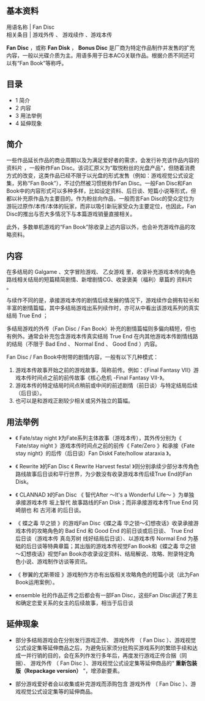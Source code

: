 **基本资料**  
---  
用语名称  |  Fan Disc   
相关条目  |  游戏外传  、  游戏续作  、游戏本传   
  
**Fan Disc** ，或称 **Fan Disk** ， **Bonus Disc**
是厂商为特定作品制作并发售的扩充内容，一般以光碟介质为主。用语多用于日本ACG关联作品。根据介质不同还可以有“Fan Book”等称呼。

##  目录

  * 1  简介 
  * 2  内容 
  * 3  用法举例 
  * 4  延伸现象 

##  简介

一些作品延长作品的商业周期以及为满足爱好者的需求，会发行补充该作品内容的  资料片  ，一般称作Fan
Disc。该词汇原义为“取悦粉丝的光盘产品”，但随着消费方式的改变，这类作品已经不限于以光盘的形式发售（例如：游戏视觉公式设定集，另称“Fan
Book”），不过仍然被习惯统称作Fan Disc。一般Fan Disc和Fan
Book中的内容形式可以多种多样，比如设定资料、后日谈、短篇小说等形式，但都以补充原作品为主要目的。作为粉丝向作品，一般而言Fan
Disc的受众定位为游玩过原作/本传/本体的玩家，而非以吸引新玩家受众为主要定位，也因此，Fan Disc的推出与否大多情况下与本篇游戏销量直接相关。

此外，多数单机游戏的“Fan Book”除收录上述内容以外，也会补充游戏作品的攻略资料。

##  内容

在多结局的  Galgame  、文字冒险游戏、  乙女游戏  里，收录补充游戏本传的角色路线相关结局的短篇精简剧情、新增剧情CG、收录褒美（福利）章篇的
资料片  。

与续作不同的是，承接游戏本传的剧情后续发展的情况下，游戏续作会拥有较长和丰富的剧情篇幅，其中多结局游戏出系列续作时，亦可从中看出该游戏系列的真实结局
True End  ；

多结局游戏的外传（Fan Disc / Fan Book）补充的剧情篇幅则多偏向精短，但也有例外。通常会补充包含游戏本传真实结局  True End
在内其他游戏本传剧情线路的结局（不限于  Bad End  、  Normal End  、  Good End  ）内容。

Fan Disc / Fan Book中附带的剧情内容，一般有以下几种模式：

  1. 游戏本传故事开始之前的游戏故事，简称前传。例如：《Final Fantasy VII》游戏本传时间点之前的前传故事《核心危机 -Final Fantasy VII-》。 
  2. 游戏本传的特定结局时间点稍前或中间的前述剧情（前日谈）与特定结局后续（后日谈）。 
  3. 也可以是和游戏正剧较少相关或另外独立的篇幅。 

##  用法举例

  * 《  Fate/stay night  》为Fate系列主体故事（游戏本传），其外传分别为《  Fate/stay night  》游戏本传时间点之前的前传《  Fate/Zero  》和承接《Fate stay night》的后传（后日谈）Fan Disk《  Fate/hollow ataraxia  》。 

  * 《  Rewrite  》的Fan Disc 《  Rewrite Harvest festa!  》则分别承续少部分本传角色路线故事后日谈和平行世界，为少数没有收录游戏本传后续True End的Fan Disk。 

  * 《  CLANNAD  》的Fan Disc 《  智代After ～It's a Wonderful Life～  》为单独承接游戏本传  坂上智代  故事路线的Fan Disk；而非承接游戏本传True End  冈崎朋也  和  古河渚  的后日谈。 

  * 《  蝶之毒 华之锁  》的游戏Fan Disc《蝶之毒 华之锁～幻想夜话》收录承接游戏本传的攻略角色的  Bad End  和  Good End  的前日谈或后日谈、  True End  后日谈（游戏本传  真岛芳树  线好结局后日谈）、以游戏本传  Normal End  为基础的后日谈等特典章篇；其出版的游戏本传视觉Fan Book和《蝶之毒 华之锁～幻想夜话》视觉Fan Book亦收录设定资料、结局解说、攻略、附录特定角色小说、游戏制作访谈等资讯。 

  * 《  秽翼的尤斯蒂娅  》游戏制作方亦有出版相关攻略角色的短篇小说（此为Fan Book运用案例）。 

  * ensemble  社的作品正传之后都会有一部Fan Disc，这些Fan Disc讲述了男主和确定恋爱关系的女主的后续故事，相当于后日谈 

##  延伸现象

  * 部分多结局游戏会在分别发行游戏正传、  游戏外传  （  Fan Disc  ）、游戏视觉公式设定集等延伸商品之后，为避免玩家须分批购买游戏系列的繁琐手续和达成一并行销的目的，会在系列作发行多年后，再度发行游戏正传合捆（同捆）、  游戏外传  （  Fan Disc  ）、游戏视觉公式设定集等延伸商品的“ **重新包装版（Repackage version）** ”，增添新要素。 

  * 部分游戏爱好者会以收集或补完游戏而添购包含  游戏外传  （  Fan Disc  ）、游戏视觉公式设定集等的延伸商品。 

